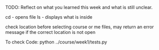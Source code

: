 TODO: Reflect on what you learned this week and what is still unclear.

cd - opens file
ls - displays what is inside

check location before selecting course or me files, may return an error message if the correct location is not open


To check Code:
    python ../course/week1/tests.py

